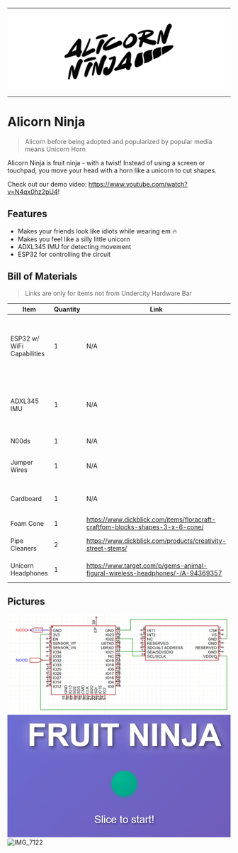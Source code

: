 <hr>

![BLACK AND WHITE BANNER THAT SAYS ALICORN NINJA](GH-Images/banner.png)
<hr>

# Alicorn Ninja

> Alicorn before being adopted and popularized by popular media means Unicorn Horn <br>

Alicorn Ninja is fruit ninja - with a twist! Instead of using a screen or touchpad, you move your head with a horn like a unicorn to cut shapes.

Check out our demo video: https://www.youtube.com/watch?v=N4qx0hz2pU4!

## Features
- Makes your friends look like idiots while wearing em 🔥
- Makes you feel like a silly little unicorn
- ADXL345 IMU for detecting movement
- ESP32 for controlling the circuit


## Bill of Materials
> Links are only for items not from Undercity Hardware Bar

| Item  | Quantity | Link | Reasoning |
| ------------- | ------------- | ------------- | ------------- |
| ESP32 w/ WiFi Capabilities | 1  | N/A | To communicate with the computer the movement of the ADXL345 Gyroscope thing |
| ADXL345 IMU  | 1 | N/A | To measure the relative movement in-order to control the Fruit Ninja part |
| N00ds | 1 | N/A | Decor cause why not! |
| Jumper Wires | 1 | N/A | To connect all components to eachother |
| Cardboard | 1 | N/A | Mounting plate for the hardware components |
| Foam Cone | 1 | https://www.dickblick.com/items/floracraft-craftfom-blocks-shapes-3-x-6-cone/ | Unicorn Horn |
| Pipe Cleaners | 2 | https://www.dickblick.com/products/creativity-street-stems/ | Decoration for the Unicorn Horn |
| Unicorn Headphones | 1 | https://www.target.com/p/gems-animal-figural-wireless-headphones/-/A-94369357 | Unicorn Horn Mounting Piece |

## Pictures

![alt text](GH-Images/schematic.png)
![alt text](GH-Images/site.png)
![IMG_7122](https://github.com/user-attachments/assets/e2f4e200-84fc-4bb5-b35b-4aebb15413f2)
